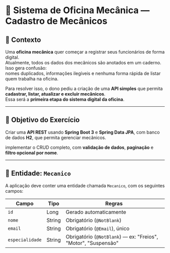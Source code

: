 # 🧰 Sistema de Oficina Mecânica — Cadastro de Mecânicos

## 📝 Contexto

Uma **oficina mecânica** quer começar a registrar seus funcionários de forma digital.  
Atualmente, todos os dados dos mecânicos são anotados em um caderno. Isso gera confusão:  
nomes duplicados, informações ilegíveis e nenhuma forma rápida de listar quem trabalha na oficina.

Para resolver isso, o dono pediu a criação de uma **API simples** que permita **cadastrar, listar, atualizar e excluir mecânicos**.  
Essa será a **primeira etapa do sistema digital da oficina**.

---

## 🎯 Objetivo do Exercício

Criar uma **API REST** usando **Spring Boot 3** e **Spring Data JPA**, com banco de dados **H2**, que permita gerenciar mecânicos.

 implementar o CRUD completo, com **validação de dados**, **paginação** e **filtro opcional por nome**.


---

## 🧩 Entidade: `Mecanico`

A aplicação deve conter uma entidade chamada `Mecanico`, com os seguintes campos:

| Campo | Tipo | Regras |
|--------|------|--------|
| `id` | Long | Gerado automaticamente |
| `nome` | String | Obrigatório (`@NotBlank`) |
| `email` | String | Obrigatório (`@Email`), único |
| `especialidade` | String | Obrigatório (`@NotBlank`) — ex: "Freios", "Motor", "Suspensão" |


